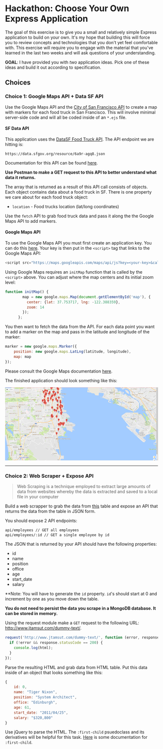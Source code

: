 # Hackathon: Choose Your Own Express Application

The goal of this exercise is to give you a small and relatively simple Express application to build on your own. It's my hope that building this will force you to review concepts and technologies that you don't yet feel comfortable with. This exercise will require you to engage with the material that you've learned in the last two weeks and will ask questions of your understanding.

**GOAL**: I have provided you with *two* application ideas. Pick one of these ideas and build it out according to specification.

## Choices

### Choice 1: Google Maps API + Data SF API

Use the Google Maps API and the [City of San Francisco API](https://datasf.org/opendata/) to create a map with markers for each food truck in San Francisco. This will involve minimal server-side code and will all be coded inside of an `*.ejs` file.

#### SF Data API 

This application uses the [DataSF Food Truck API](https://data.sfgov.org/Economy-and-Community/Mobile-Food-Facility-Permit/rqzj-sfat). The API endpoint we are hitting is:

```
https://data.sfgov.org/resource/6a9r-agq8.json
```

Documentation for this API can be found [here](https://dev.socrata.com/foundry/data.sfgov.org/6a9r-agq8).

**Use Postman to make a GET request to this API to better understand what data it returns.**

The array that is returned as a result of this API call consists of objects. Each object contains data about a food truck in SF. There is one property we care about for each food truck object: 

* `location` - Food trucks location (lat/long coordinates)

Use the `fetch` API to grab food truck data and pass it along the the Google Maps API to add markers.

#### Google Maps API

To use the Google Maps API you must first create an application key. You can do this [here](https://developers.google.com/maps/documentation/javascript/get-api-key). Your key is then put in the `<script>` tag that links to the Google Maps API:

```js
<script src="https://maps.googleapis.com/maps/api/js?key=<your-key>&callback=initMap" async defer></script>
```

Using  Google Maps requires an `initMap` function that is called by the `<script>` above. You can adjust where the map centers and its initial zoom level:

```js
function initMap() {
        map = new google.maps.Map(document.getElementById('map'), {
          center: {lat: 37.753717, lng: -122.388359},
          zoom: 14
        });
      };
```

You then want to fetch the data from the API. For each data point you want to add a marker on the map and pass in the latitude and longitude of the marker:


```js
marker = new google.maps.Marker({
    position: new google.maps.LatLng(latitude, longitude),
    map: map
});
```

Please consult the Google Maps documentation [here](https://developers.google.com/maps/documentation/javascript/adding-a-google-map).

The finished application should look something like this: 

![image](./images/fdio.png)

---

### Choice 2: Web Scraper + Expose API 

>Web Scraping is a technique employed to extract large amounts of data from websites whereby the data is extracted and saved to a local file in your computer 

Build a web scrapper to grab the data from [this](http://www.jtamsut.com/dummy-text/) table and expose an API that returns the data from the table in JSON form.

You should expose 2 API endpoints: 

```
api/employees // GET all employees
api/employees/:id // GET a single employee by id
```

The JSON that is returned by your API should have the following properties: 

* id
* name
* position
* office
* age
* start_date
* salary 

**Note: You will have to generate the `id` property. `id`'s should start at 0 and increment by one as you move down the table.

**You do not need to persist the data you scrape in a MongoDB database. It can be stored in memory.**

Using the request module make a `GET` request to the following URL: http://www.jtamsut.com/dummy-text/. 

```js
request('http://www.jtamsut.com/dummy-text/', function (error, response, html) {
  if (!error && response.statusCode == 200) {
    console.log(html);
  }
});
```

Parse the resulting HTML and grab data from HTML table. Put this data inside of an object that looks something like this: 

```js
{
    id: 0,
    name: "Tiger Nixon",
    position: "System Architect",
    office: "Edinburgh",
    age: 61,
    start_date: "2011/04/25",
    salary: "$320,800"
}
```

Use jQuery to parse the HTML. The `:first-child` psuedoclass and its derivatives will be helpful for this task. [Here](https://developer.mozilla.org/en-US/docs/Web/CSS/:first-child) is some documentation for `:first-child`.




